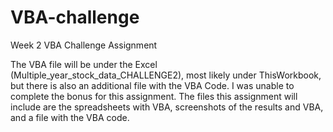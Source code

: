 # VBA-challenge
Week 2 VBA Challenge Assignment

The VBA file will be under the Excel (Multiple_year_stock_data_CHALLENGE2), most likely under ThisWorkbook, but there is also an additional file with the VBA Code. I was unable to complete the bonus for this assignment. The files this assignment will include are the spreadsheets with VBA, screenshots of the results and VBA, and a file with the VBA code.
